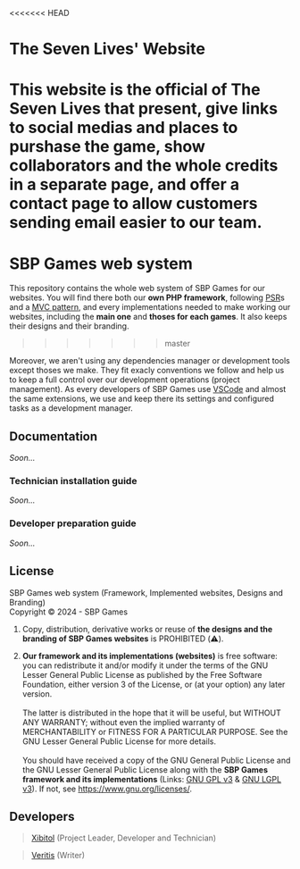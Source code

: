 <<<<<<< HEAD
# The Seven Lives' Website
This website is the official of The Seven Lives that present, give links to social medias and places to purshase the
game, show collaborators and the whole credits in a separate page, and offer a contact page to allow customers sending
email easier to our team.
=======
# SBP Games web system
This repository contains the whole web system of SBP Games for our websites. You
will find there both our **own PHP framework**, following
[PSR](https://www.php-fig.org/psr/)s and a
[MVC pattern](https://en.wikipedia.org/wiki/Model%E2%80%93view%E2%80%93controller),
and every implementations needed to make working our websites, including the
**main one** and **thoses for each games**. It also keeps their designs and
their branding.
>>>>>>> master

Moreover, we aren't using any dependencies manager or development tools except
thoses we make. They fit exacly conventions we follow and help us to keep a full
control over our development operations (project management). As every
developers of SBP Games use [VSCode](https://code.visualstudio.com/) and almost
the same extensions, we use and keep there its settings and configured tasks as
a development manager.

## Documentation
_Soon..._
### Technician installation guide
_Soon..._
### Developer preparation guide
_Soon..._

## License
SBP Games web system (Framework, Implemented websites, Designs and Branding)  
Copyright &copy; 2024 - SBP Games

1. Copy, distribution, derivative works or reuse of **the designs
and the branding of SBP Games websites** is PROHIBITED (⚠️).

2. **Our framework and its implementations (websites)** is free software: you
can redistribute it and/or modify it under the terms of the GNU Lesser General
Public License as published by the Free Software Foundation, either version
3 of the License, or (at your option) any later version.
<br><br>
The latter is distributed in the hope that it will be useful, but WITHOUT ANY
WARRANTY; without even the implied warranty of MERCHANTABILITY or FITNESS FOR A
PARTICULAR PURPOSE. See the GNU Lesser General Public License for more details.
<br><br>
You should have received a copy of the GNU General Public License and the GNU
Lesser General Public License along with the **SBP Games framework and its
implementations** (Links: [GNU GPL v3](COPYING) &
[GNU LGPL v3](COPYING.LESSER)). If not, see https://www.gnu.org/licenses/.

## Developers
> [Xibitol](https://github.com/Xibitol) (Project Leader, Developer and
Technician)

> [Veritis](https://github.com/Veritis23) (Writer)